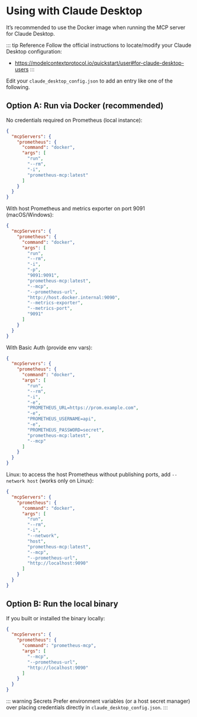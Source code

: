 # Using with Claude Desktop

It’s recommended to use the Docker image when running the MCP server for Claude Desktop.

::: tip Reference
Follow the official instructions to locate/modify your Claude Desktop configuration:

- https://modelcontextprotocol.io/quickstart/user#for-claude-desktop-users
  :::

Edit your `claude_desktop_config.json` to add an entry like one of the following.

## Option A: Run via Docker (recommended)

No credentials required on Prometheus (local instance):

```json
{
  "mcpServers": {
    "prometheus": {
      "command": "docker",
      "args": [
        "run",
        "--rm",
        "-i",
        "prometheus-mcp:latest"
      ]
    }
  }
}
```

With host Prometheus and metrics exporter on port 9091 (macOS/Windows):

```json
{
  "mcpServers": {
    "prometheus": {
      "command": "docker",
      "args": [
        "run",
        "--rm",
        "-i",
        "-p",
        "9091:9091",
        "prometheus-mcp:latest",
        "--mcp",
        "--prometheus-url",
        "http://host.docker.internal:9090",
        "--metrics-exporter",
        "--metrics-port",
        "9091"
      ]
    }
  }
}
```

With Basic Auth (provide env vars):

```json
{
  "mcpServers": {
    "prometheus": {
      "command": "docker",
      "args": [
        "run",
        "--rm",
        "-i",
        "-e",
        "PROMETHEUS_URL=https://prom.example.com",
        "-e",
        "PROMETHEUS_USERNAME=api",
        "-e",
        "PROMETHEUS_PASSWORD=secret",
        "prometheus-mcp:latest",
        "--mcp"
      ]
    }
  }
}
```

Linux: to access the host Prometheus without publishing ports, add `--network host` (works only on Linux):

```json
{
  "mcpServers": {
    "prometheus": {
      "command": "docker",
      "args": [
        "run",
        "--rm",
        "-i",
        "--network",
        "host",
        "prometheus-mcp:latest",
        "--mcp",
        "--prometheus-url",
        "http://localhost:9090"
      ]
    }
  }
}
```

## Option B: Run the local binary

If you built or installed the binary locally:

```json
{
  "mcpServers": {
    "prometheus": {
      "command": "prometheus-mcp",
      "args": [
        "--mcp",
        "--prometheus-url",
        "http://localhost:9090"
      ]
    }
  }
}
```

::: warning Secrets
Prefer environment variables (or a host secret manager) over placing credentials directly in
`claude_desktop_config.json`.
:::
